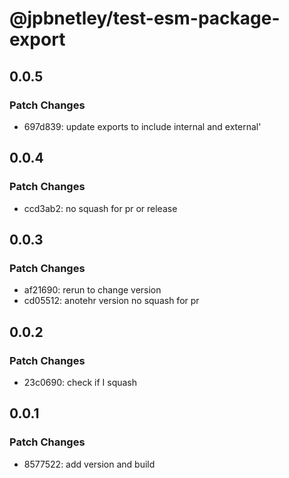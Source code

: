 # @jpbnetley/test-esm-package-export

## 0.0.5

### Patch Changes

- 697d839: update exports to include internal and external'

## 0.0.4

### Patch Changes

- ccd3ab2: no squash for pr or release

## 0.0.3

### Patch Changes

- af21690: rerun to change version
- cd05512: anotehr version no squash for pr

## 0.0.2

### Patch Changes

- 23c0690: check if I squash

## 0.0.1

### Patch Changes

- 8577522: add version and build
